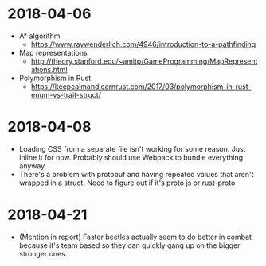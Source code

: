 # 2018-04-06

* A\* algorithm
    * https://www.raywenderlich.com/4946/introduction-to-a-pathfinding
* Map representations
    * http://theory.stanford.edu/~amitp/GameProgramming/MapRepresentations.html
* Polymorphism in Rust
    * https://keepcalmandlearnrust.com/2017/03/polymorphism-in-rust-enum-vs-trait-struct/

# 2018-04-08

* Loading CSS from a separate file isn't working for some reason. Just inline
  it for now. Probably should use Webpack to bundle everything anyway.
* There's a problem with protobuf and having repeated values that aren't
  wrapped in a struct. Need to figure out if it's proto js or rust-proto


# 2018-04-21

* (Mention in report) Faster beetles actually seem to do better in combat
  because it's team based so they can quickly gang up on the bigger stronger
  ones.
